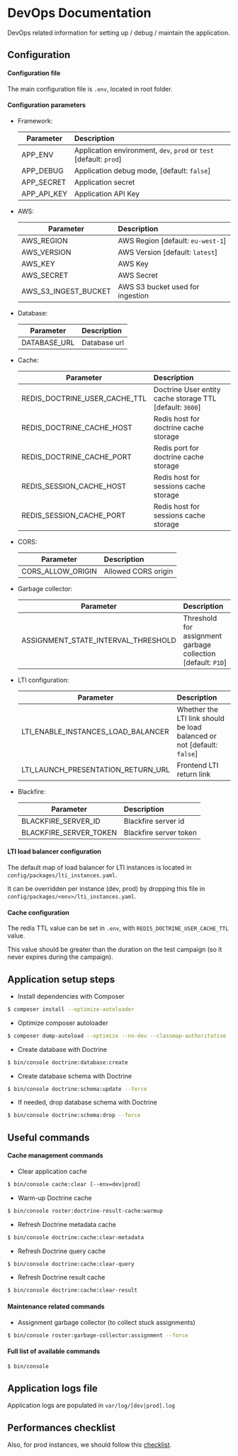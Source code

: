 # DevOps Documentation

DevOps related information for setting up / debug / maintain the application.

## Configuration

#### Configuration file

The main configuration file is `.env`, located in root folder.

#### Configuration parameters
- Framework:

    | Parameter | Description |
    | ------------- |:-------------|
    | APP_ENV | Application environment, `dev`, `prod` or `test` [default: `prod`] |
    | APP_DEBUG | Application debug mode, [default: `false`] |
    | APP_SECRET | Application secret |
    | APP_API_KEY | Application API Key |
- AWS:

    | Parameter | Description |
    | ------------- |:-------------|
    | AWS_REGION | AWS Region [default: `eu-west-1`] |
    | AWS_VERSION | AWS Version [default: `latest`] |
    | AWS_KEY | AWS Key |
    | AWS_SECRET | AWS Secret |
    | AWS_S3_INGEST_BUCKET | AWS S3 bucket used for ingestion |
- Database:

    | Parameter | Description |
    | ------------- |:-------------|
    | DATABASE_URL | Database url |
- Cache:

    | Parameter | Description |
    | ------------- |:-------------|
    | REDIS_DOCTRINE_USER_CACHE_TTL | Doctrine User entity cache storage TTL [default: `3600`] |
    | REDIS_DOCTRINE_CACHE_HOST | Redis host for doctrine cache storage |
    | REDIS_DOCTRINE_CACHE_PORT | Redis port for doctrine cache storage |
    | REDIS_SESSION_CACHE_HOST | Redis host for sessions cache storage |
    | REDIS_SESSION_CACHE_PORT | Redis host for sessions cache storage |
- CORS:

    | Parameter | Description |
    | ------------- |:-------------|
    | CORS_ALLOW_ORIGIN | Allowed CORS origin |
- Garbage collector:

    | Parameter | Description |
    | ------------- |:-------------|
    | ASSIGNMENT_STATE_INTERVAL_THRESHOLD | Threshold for assignment garbage collection [default: `P1D`] |
- LTI configuration:

    | Parameter | Description |
    | ------------- |:-------------|
    | LTI_ENABLE_INSTANCES_LOAD_BALANCER | Whether the LTI link should be load balanced or not [default: `false`] |
    | LTI_LAUNCH_PRESENTATION_RETURN_URL | Frontend LTI return link |
- Blackfire:

    | Parameter | Description |
    | ------------- |:-------------|
    | BLACKFIRE_SERVER_ID | Blackfire server id |
    | BLACKFIRE_SERVER_TOKEN | Blackfire server token |

#### LTI load balancer configuration

The default map of load balancer for LTI instances is located in `config/packages/lti_instances.yaml`.

It can be overridden per instance (dev, prod) by dropping this file in `config/packages/<env>/lti_instances.yaml`.

#### Cache configuration

The redis TTL value can be set in `.env`, with `REDIS_DOCTRINE_USER_CACHE_TTL` value.

This value should be greater than the duration on the test campaign (so it never expires during the campaign).

## Application setup steps

- Install dependencies with Composer

```bash
$ composer install --optimize-autoloader
```

- Optimize composer autoloader

```bash
$ composer dump-autoload --optimize --no-dev --classmap-authoritative
```

- Create database with Doctrine

```bash
$ bin/console doctrine:database:create
``` 

- Create database schema with Doctrine

```bash
$ bin/console doctrine:schema:update --force
```

- If needed, drop database schema with Doctrine

```bash
$ bin/console doctrine:schema:drop --force
```
    
## Useful commands

#### Cache management commands

- Clear application cache

```bash
$ bin/console cache:clear [--env=dev|prod]
```

- Warm-up Doctrine cache

```bash
$ bin/console roster:doctrine-result-cache:warmup
```

- Refresh Doctrine metadata cache

```bash
$ bin/console doctrine:cache:clear-metadata
```

- Refresh Doctrine query cache

```bash
$ bin/console doctrine:cache:clear-query
```

- Refresh Doctrine result cache

```bash
$ bin/console doctrine:cache:clear-result
```

#### Maintenance related commands

- Assignment garbage collector (to collect stuck assignments)

```bash
$ bin/console roster:garbage-collector:assignment --force
```

#### Full list of available commands

```bash
$ bin/console
```

## Application logs file

Application logs are populated in `var/log/[dev|prod].log`

## Performances checklist

Also, for prod instances, we should follow this [checklist](https://symfony.com/doc/current/performance.html). 